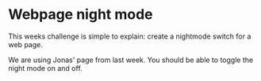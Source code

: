 # Webpage night mode
This weeks challenge is simple to explain: create a nightmode switch for a web page.

We are using Jonas' page from last week. You should be able to toggle the night mode on and off.
